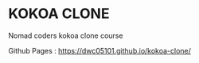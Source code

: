 # KOKOA CLONE
Nomad coders kokoa clone course

Github Pages : https://dwc05101.github.io/kokoa-clone/
